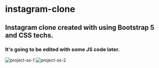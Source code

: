 # instagram-clone

## Instagram clone created with using Bootstrap 5 and CSS techs.

### It's going to be edited with some JS code  later.

![project-ss-1](https://github.com/mertustun/instagram-clone/assets/113374699/1aeb5627-02e7-44e1-970e-e4b1a77f3fd4)
![project-ss-2](https://github.com/mertustun/instagram-clone/assets/113374699/78fdc796-a7c9-493e-9bd8-28783a7ded45)
